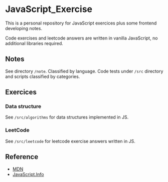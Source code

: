 # JavaScript_Exercise
This is a personal repository for JavaScript exercices plus some frontend developing notes.

Code exercises and leetcode answers are written in vanilla JavaScript, no additional libraries required.

## Notes
See directory `/note`. Classified by language. Code tests under `/src` directory and scripts classified by categories.

## Exercices
### Data structure
See `/src/algorithms` for data structures implemented in JS. 

### LeetCode
See `/src/leetcode` for leetcode exercise answers written in JS.

## Reference
- [MDN](https://developer.mozilla.org/)
- [JavaScript.Info](https://zh.javascript.info/)